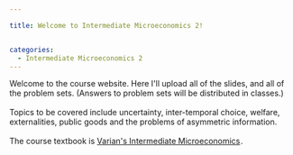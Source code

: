 ```yaml
---

title: Welcome to Intermediate Microeconomics 2!


categories:
  - Intermediate Microeconomics 2
---
```

Welcome to the course website. Here I'll upload all of the slides, and all of the problem sets. (Answers to problem sets will be distributed in classes.)<br /><br />Topics to be covered include uncertainty, inter-temporal choice, welfare, externalities, public goods and the problems of asymmetric information.<br /><br />The course textbook is <a href="http://www.amazon.co.uk/gp/product/0393935337/ref=as_li_qf_sp_asin_tl?ie=UTF8&amp;camp=1634&amp;creative=6738&amp;creativeASIN=0393935337&amp;linkCode=as2&amp;tag=tholdenorg-21">Varian's Intermediate Microeconomics</a><img src="http://www.assoc-amazon.co.uk/e/ir?t=tholdenorg-21&amp;l=as2&amp;o=2&amp;a=0393935337" width="1" height="1" border="0" alt="" style="border:none !important; margin:0px !important;" />.